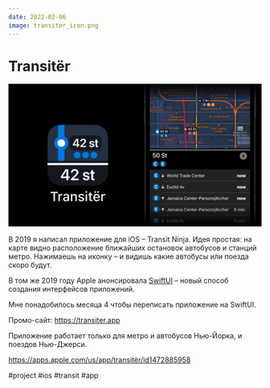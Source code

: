 ```yaml
---
date: 2022-02-06
image: transiter_icon.png
---
```


# Transitër

![Transitër promo](transiter.png)

В 2019 я написал приложение для iOS – Transit Ninja.
Идея простая: на карте видно расположение ближайших остановок автобусов и станций метро.
Нажимаешь на иконку – и видишь какие автобусы или поезда скоро будут.

В том же 2019 году Apple анонсировала [SwiftUI](https://developer.apple.com/xcode/swiftui/)
– новый способ создания интерфейсов приложений.

Мне понадобилось месяца 4 чтобы переписать приложение на SwiftUI.

Промо-сайт: https://transiter.app

Приложение работает только для метро и автобусов Нью-Йорка, и поездов Нью-Джерси.

https://apps.apple.com/us/app/transitër/id1472885958

#project #ios #transit #app
